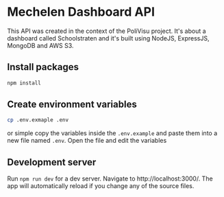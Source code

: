 # Mechelen Dashboard API

This API was created in the context of the PoliVisu project. It's about a dashboard called Schoolstraten and it's built using NodeJS, ExpressJS, MongoDB and AWS S3.

## Install packages

```bash
npm install
```

## Create environment variables

```bash
cp .env.exmaple .env
```

or simple copy the variables inside the `.env.example` and paste them into a new file named `.env`. Open the file and edit the variables

## Development server

Run `npm run dev` for a dev server. Navigate to http://localhost:3000/. The app will automatically reload if you change any of the source files.
